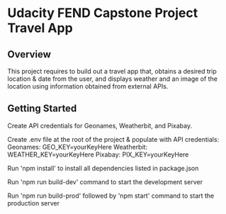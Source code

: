 # Udacity FEND Capstone Project Travel App

## Overview
This project requires to build out a travel app that, obtains a desired trip location & date from the user, and displays weather and an image of the location using information obtained from external APIs. 

## Getting Started
Create API credentials for Geonames, Weatherbit, and Pixabay.

Create .env file at the root of the project & populate with API credentials:
    Geonames: GEO_KEY=yourKeyHere
    Weatherbit: WEATHER_KEY=yourKeyHere
    Pixabay: PIX_KEY=yourKeyHere

Run 'npm install' to install all dependencies listed in package.json

Run 'npm run build-dev' command to start the development server

Run 'npm run build-prod' followed by 'npm start' command to start the production server

